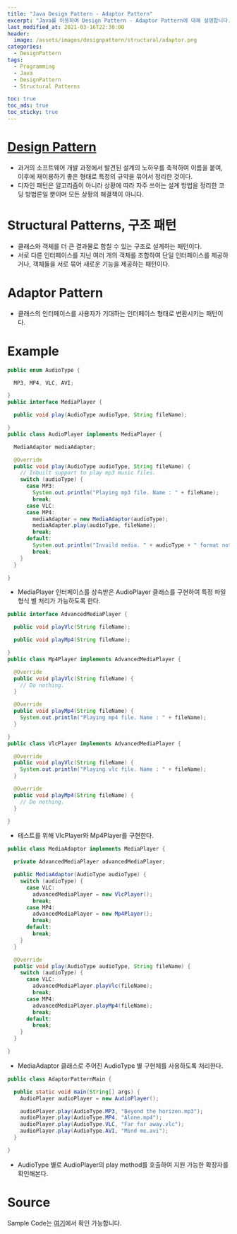 ```yaml
---
title: "Java Design Pattern - Adaptor Pattern"
excerpt: "Java를 이용하여 Design Pattern - Adaptor Pattern에 대해 설명합니다."
last_modified_at: 2021-03-16T22:30:00
header:
  image: /assets/images/designpattern/structural/adaptor.png
categories:
  - DesignPattern
tags:
  - Programming
  - Java
  - DesignPattern
  - Structural Patterns

toc: true
toc_ads: true
toc_sticky: true
---
```

# [Design Pattern](../designpattern)
- 과거의 소프트웨어 개발 과정에서 발견된 설계의 노하우를 축적하여 이름을 붙여, 이후에 재이용하기 좋은 형태로 특정의 규약을 묶어서 정리한 것이다.
- 디자인 패턴은 알고리즘이 아니라 상황에 따라 자주 쓰이는 설계 방법을 정리한 코딩 방법론일 뿐이며 모든 상황의 해결책이 아니다.

# Structural Patterns, 구조 패턴
- 클래스와 객체를 더 큰 결과물로 합칠 수 있는 구조로 설계하는 패턴이다.
- 서로 다른 인터페이스를 지닌 여러 개의 객체를 조합하여 단일 인터페이스를 제공하거나, 객체들을 서로 묶어 새로운 기능을 제공하는 패턴이다.

# Adaptor Pattern
- 클래스의 인터페이스를 사용자가 기대하는 인터페이스 형태로 변환시키는 패턴이다.

# Example
```java
public enum AudioType {

  MP3, MP4, VLC, AVI;

}
public interface MediaPlayer {

  public void play(AudioType audioType, String fileName);

}
public class AudioPlayer implements MediaPlayer {

  MediaAdaptor mediaAdapter;

  @Override
  public void play(AudioType audioType, String fileName) {
    // Inbuilt support to play mp3 music files.
    switch (audioType) {
      case MP3:
        System.out.println("Playing mp3 file. Name : " + fileName);
        break;
      case VLC:
      case MP4:
        mediaAdapter = new MediaAdaptor(audioType);
        mediaAdapter.play(audioType, fileName);
        break;
      default:
        System.out.println("Invaild media. " + audioType + " format not supported.");
        break;
    }
  }

}
```

- MediaPlayer 인터페이스를 상속받은 AudioPlayer 클래스를 구현하여 특정 파일 형식 별 처리가 가능하도록 한다.

```java
public interface AdvancedMediaPlayer {

  public void playVlc(String fileName);

  public void playMp4(String fileName);

}
public class Mp4Player implements AdvancedMediaPlayer {

  @Override
  public void playVlc(String fileName) {
    // Do nothing.
  }

  @Override
  public void playMp4(String fileName) {
    System.out.println("Playing mp4 file. Name : " + fileName);
  }

}
public class VlcPlayer implements AdvancedMediaPlayer {

  @Override
  public void playVlc(String fileName) {
    System.out.println("Playing vlc file. Name : " + fileName);
  }

  @Override
  public void playMp4(String fileName) {
    // Do nothing.
  }

}
```

- 테스트를 위해 VlcPlayer와 Mp4Player를 구현한다.

```java
public class MediaAdaptor implements MediaPlayer {

  private AdvancedMediaPlayer advancedMediaPlayer;

  public MediaAdaptor(AudioType audioType) {
    switch (audioType) {
      case VLC:
        advancedMediaPlayer = new VlcPlayer();
        break;
      case MP4:
        advancedMediaPlayer = new Mp4Player();
        break;
      default:
        break;
    }
  }

  @Override
  public void play(AudioType audioType, String fileName) {
    switch (audioType) {
      case VLC:
        advancedMediaPlayer.playVlc(fileName);
        break;
      case MP4:
        advancedMediaPlayer.playMp4(fileName);
        break;
      default:
        break;
    }
  }

}
```

- MediaAdaptor 클래스로 주어진 AudioType 별 구현체를 사용하도록 처리한다.

```java
public class AdaptorPatternMain {

  public static void main(String[] args) {
    AudioPlayer audioPlayer = new AudioPlayer();

    audioPlayer.play(AudioType.MP3, "Beyond the horizen.mp3");
    audioPlayer.play(AudioType.MP4, "Alone.mp4");
    audioPlayer.play(AudioType.VLC, "Far far away.vlc");
    audioPlayer.play(AudioType.AVI, "Mind me.avi");
  }

}
```

- AudioType 별로 AudioPlayer의 play method를 호출하여 지원 가능한 확장자를 확인해본다.

# Source
Sample Code는 [여기](https://github.com/GracefulSoul/designpattern/tree/master/src/main/java/gracefulsoul/structural/adaptor)에서 확인 가능합니다.